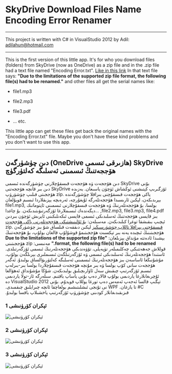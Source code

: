 ﻿# SkyDrive Download Files Name Encoding Error Renamer

**************
This project is written with C# in VisualStudio 2012 by Adil: <adilahun@hotmail.com>
**************

This is the first version of this little app.
It's for who you download files (folders) from SkyDrive (now as OneDrive) as a zip file and in the .zip file had a text file named "Encoding Error.txt".
[Like in this link](Https://skydrive.live.com/redir?resid=D6F844C80E6EF1C!115&authkey=!AE3yueQIrpzhw‏)
In that text file says: 
**"Due to the limitations of the supported zip file format, the following file(s) had to be renamed."** 
and other files all get the serial names like:

 * file1.mp3
 + file2.mp3
 - file3.pdf
 * ... etc.

This little app can get these files get back the original names with the "Encoding Error.txt" file. 
Maybe you don't have these kind problems and you don't want to use this app. 

***************

## ‫SkyDrive (ھازىرقى ئىسمى OneDrive) دىن چۈشۈرگەن ھۆججەتنىڭ ئىسمىنى ئەسلىگە كەلتۈرگۈچ

بۇنى ‫SkyDrive دىن ھۆججەت ۋە ھۆججەت قىسقۇچلارنى چۈشۈرگەندە ئىسمى ئۆزگىرىپ كېتىشنى ئوڭشاش ئۈچۈن ياسىغان.
بەزىدە  ‫SkyDrive دىن بىر قانچە ھۆججەتنى ياكى ھۆججەت قىسقۇچنى بىراقلا چۈشۈرگەندە .zip ھۆججىتى قىلىپ چۈشۈرۈپ بېرىدىكەن، لېكىن ئارىسىدا ھۆججەتلەرگە ئۇيغۇرچە، ئەرەبچە يېزىقلاردا ئىسىم قويۇلغان بولسا، بۇ ھۆججەتلەرنىڭ ۋە ھۆججەت قىسقۇچلارنى ئىسمىنى ئاپتوماتىك file1.mp3, file2.mp3, file3.mp3, file4.pdf, ...دېگەندەك ئىسىملارغا ئۆزگەرتىۋىتىدىكەن. بۇ چاغدا بىز قايسى ھۆججەتنىڭ ئەسلىدىكى ئىسمى قايسى ئىكەنلىكىنى ئايرىش ئۈچۈن بىردىن ئېچىپ بىقىشقا توغرا كىلىدىكەن.
مەسىلەن: [بۇ ئۇلىنىشتىكى ھۆججەتلەرنى ياكى ھۆججەت قىسقۇچنى بىراقلا تاللاپ چۈشۈرسىڭىز](Https://skydrive.live.com/redir?resid=D6F844C80E6EF1C!115&authkey=!AE3yueQIrpzhw‏)
لېكىن دىققەت قىلساق شۇ بىز چۈشۈرگەن .zip ھۆججىتىنىڭ ئىچىدە يەنە بىر تېكسىت ھۆججىتىمۇ قوشۇلۇپ قالغان بولۇپ، بۇ ھۆججەتنىڭ بېشىدا ئادەتتە مۇنداق يېزىلغان:
**"Due to the limitations of the supported zip file format, the following file(s) had to be renamed."**
مەنىسى: zip ھۆججىتىنى قوللاش جەھەتتىكى چەكلىمىلەر تۈپەيلى، تۆۋەندىكى ھۆججەتلەرنىڭ ئىسمى ئۆزگەرتىلدى.
ئاستىدا ھۆججەتلەرنىڭ ئەسلىدىكى ئىسمى ۋە ئۆزگەرتىلگەن ئىسىملىرى بېرىلگەن بولۇپ، مۇشۇنىڭغا ئاساسەن بىز ھۆججەتلەرنىڭ ئىسمىنى ئەسلىگە كەلتۈرىۋالساق بولىدۇ.
ئەگەر ھۆججەت سانى كۆپ بولسا ۋە بىر مۇنچە ھۆججەت قىسقۇچلاردا بولسا بىر-بىرلەپ ئىسىم ئۆزگەرتىپ چىقىش سەل ئاۋارىچىلىق بولىدىكەن. شۇڭا مۇشۇنداق ئەھۋالغا ئۇچرىغانلارغا ياردىمى بولۇپ قالار دەپ بۇنى ياساپ باقتىم. سىلەرگە ئاز-تولا ياردىمى تېگىپ قالسا ئەجەپ ئەمەس دەپ تورغا يوللاپ قويدۇم.
‫بۇنى VisualStudio 2012 دە C# تا يازغان. ‫WPF نى تۇنجى ئىشلىتىشىم بولغاچقا ئانچە چىرايلىق چىقمىدى. قىزىقىدىغانلار كودىنى چۈشۈرۈپ ئۆزگەرتىپ ياخشىلاپ باقسا بولىدۇ.


### ئېكران كۆرۈنىشى 1

![ئېكران كۆرۈنىشى](https://raw.github.com/sunsiz/SkyDrive_Error_Renamer/master/screenshot/WindowScreenshot.jpg)

### ئېكران كۆرۈنىشى 2

![ئېكران كۆرۈنىشى](https://raw.github.com/sunsiz/SkyDrive_Error_Renamer/master/screenshot/WindowScreenshot1.jpg)

### ئېكران كۆرۈنىشى 3

![ئېكران كۆرۈنىشى](https://raw.github.com/sunsiz/SkyDrive_Error_Renamer/master/screenshot/WindowScreenshot2.jpg)


